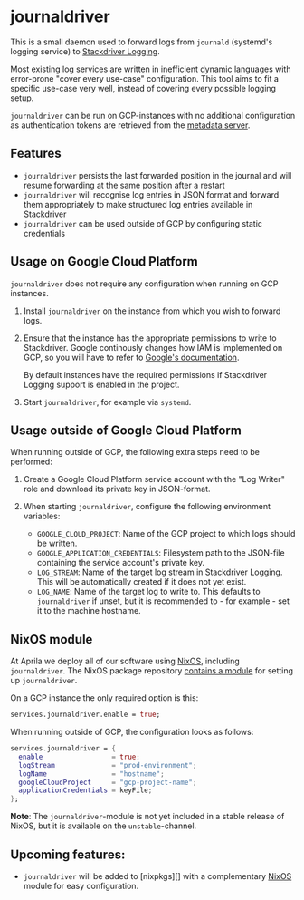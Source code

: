 journaldriver
=============

This is a small daemon used to forward logs from `journald` (systemd's
logging service) to [Stackdriver Logging][].

Most existing log services are written in inefficient dynamic
languages with error-prone "cover every use-case" configuration. This
tool aims to fit a specific use-case very well, instead of covering
every possible logging setup.

`journaldriver` can be run on GCP-instances with no additional
configuration as authentication tokens are retrieved from the
[metadata server][].

## Features

* `journaldriver` persists the last forwarded position in the journal
  and will resume forwarding at the same position after a restart
* `journaldriver` will recognise log entries in JSON format and
  forward them appropriately to make structured log entries available
  in Stackdriver
* `journaldriver` can be used outside of GCP by configuring static
  credentials

## Usage on Google Cloud Platform

`journaldriver` does not require any configuration when running on GCP
instances.

1. Install `journaldriver` on the instance from which you wish to
   forward logs.

2. Ensure that the instance has the appropriate permissions to write
   to Stackdriver. Google continously changes how IAM is implemented
   on GCP, so you will have to refer to [Google's documentation][].

   By default instances have the required permissions if Stackdriver
   Logging support is enabled in the project.

3. Start `journaldriver`, for example via `systemd`.

## Usage outside of Google Cloud Platform

When running outside of GCP, the following extra steps need to be
performed:

1. Create a Google Cloud Platform service account with the "Log
   Writer" role and download its private key in JSON-format.
2. When starting `journaldriver`, configure the following environment
   variables:

   * `GOOGLE_CLOUD_PROJECT`: Name of the GCP project to which logs
     should be written.
   * `GOOGLE_APPLICATION_CREDENTIALS`: Filesystem path to the
     JSON-file containing the service account's private key.
   * `LOG_STREAM`: Name of the target log stream in Stackdriver Logging.
     This will be automatically created if it does not yet exist.
   * `LOG_NAME`: Name of the target log to write to. This defaults to
     `journaldriver` if unset, but it is recommended to - for
     example - set it to the machine hostname.

## NixOS module

At Aprila we deploy all of our software using [NixOS][], including
`journaldriver`. The NixOS package repository [contains a module][]
for setting up `journaldriver`.

On a GCP instance the only required option is this:

```nix
services.journaldriver.enable = true;
```

When running outside of GCP, the configuration looks as follows:

```nix
services.journaldriver = {
  enable                 = true;
  logStream              = "prod-environment";
  logName                = "hostname";
  googleCloudProject     = "gcp-project-name";
  applicationCredentials = keyFile;
};
```

**Note**: The `journaldriver`-module is not yet included in a stable
release of NixOS, but it is available on the `unstable`-channel.

## Upcoming features:

* `journaldriver` will be added to [nixpkgs][] with a complementary
  [NixOS][] module for easy configuration.

[Stackdriver Logging]: https://cloud.google.com/logging/
[metadata server]: https://cloud.google.com/compute/docs/storing-retrieving-metadata
[Google's documentation]: https://cloud.google.com/logging/docs/access-control
[NixOS]: https://nixos.org/
[contains a module]: https://github.com/NixOS/nixpkgs/pull/42134
